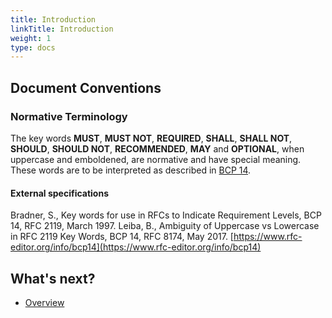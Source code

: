 ```yaml
---
title: Introduction
linkTitle: Introduction
weight: 1
type: docs
---
```


## Document Conventions

### Normative Terminology

The key words **MUST**, **MUST NOT**, **REQUIRED**, **SHALL**, **SHALL NOT**, **SHOULD**, **SHOULD NOT**, **RECOMMENDED**, **MAY** and **OPTIONAL**, 
when uppercase and emboldened, are normative and have special meaning.
These words are to be interpreted as described in [BCP 14](#bcp-14).

<!-- ## Technical Terminology -->



#### External specifications
<a name="bcp-14">Bradner, S., Key words for use in RFCs to Indicate Requirement Levels, BCP 14, RFC 2119, March 1997. 
Leiba, B., Ambiguity of Uppercase vs Lowercase in RFC 2119 Key Words, BCP 14, RFC 8174, May 2017. 
[https://www.rfc-editor.org/info/bcp14](https://www.rfc-editor.org/info/bcp14)</a>

## What's next?

- [Overview](../001_overview)
